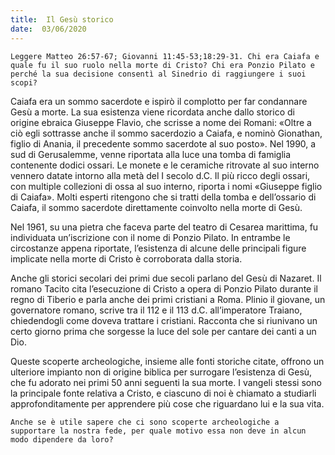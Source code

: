 ```yaml
---
title:  Il Gesù storico
date:  03/06/2020
---
```


`Leggere Matteo 26:57-67; Giovanni 11:45-53;18:29-31. Chi era Caiafa e quale fu il suo ruolo nella morte di Cristo? Chi era Ponzio Pilato e perché la sua decisione consentì al Sinedrio di raggiungere i suoi scopi?`

Caiafa era un sommo sacerdote e ispirò il complotto per far condannare Gesù a morte. La sua esistenza viene ricordata anche dallo storico di origine ebraica Giuseppe Flavio, che scrisse a nome dei Romani: «Oltre a ciò egli sottrasse anche il sommo sacerdozio a Caiafa, e nominò Gionathan, figlio di Anania, il precedente sommo sacerdote al suo posto». Nel 1990, a sud di Gerusalemme, venne riportata alla luce una tomba di famiglia contenente dodici ossari. Le monete e le ceramiche ritrovate al suo interno vennero datate intorno alla metà del I secolo d.C. Il più ricco degli ossari, con multiple collezioni di ossa al suo interno, riporta i nomi «Giuseppe figlio di Caiafa». Molti esperti ritengono che si tratti della tomba e dell’ossario di Caiafa, il sommo sacerdote direttamente coinvolto nella morte di Gesù.

Nel 1961, su una pietra che faceva parte del teatro di Cesarea marittima, fu individuata un’iscrizione con il nome di Ponzio Pilato. In entrambe le circostanze appena riportate, l’esistenza di alcune delle principali figure implicate nella morte di Cristo è corroborata dalla storia.

Anche gli storici secolari dei primi due secoli parlano del Gesù di Nazaret. Il romano Tacito cita l’esecuzione di Cristo a opera di Ponzio Pilato durante il regno di Tiberio e parla anche dei primi cristiani a Roma. Plinio il giovane, un governatore romano, scrive tra il 112 e il 113 d.C. all’imperatore Traiano, chiedendogli come doveva trattare i cristiani. Racconta che si riunivano un certo giorno prima che sorgesse la luce del sole per cantare dei canti a un Dio. 

Queste scoperte archeologiche, insieme alle fonti storiche citate, offrono un ulteriore impianto non di origine biblica per surrogare l’esistenza di Gesù, che fu adorato nei primi 50 anni seguenti la sua morte. I vangeli stessi sono la principale fonte relativa a Cristo, e ciascuno di noi è chiamato a studiarli approfonditamente per apprendere più cose che riguardano lui e la sua vita.

`Anche se è utile sapere che ci sono scoperte archeologiche a supportare la nostra fede, per quale motivo essa non deve in alcun modo dipendere da loro?`